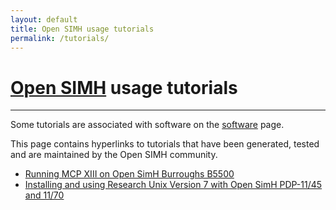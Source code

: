 ```yaml
---
layout: default
title: Open SIMH usage tutorials
permalink: /tutorials/
---
```


# [Open SIMH](/) usage tutorials

---

Some tutorials are associated with software on the [software](/software) page.

This page contains hyperlinks to tutorials that have been generated, tested
and are maintained by the Open SIMH community.

- [Running MCP XIII on Open SimH Burroughs B5500](../B5500_quick_start.pdf)
- [Installing and using Research Unix Version 7 with Open SimH PDP-11/45 and 11/70](../research-unix-7-pdp11-45-v2.0.pdf)
